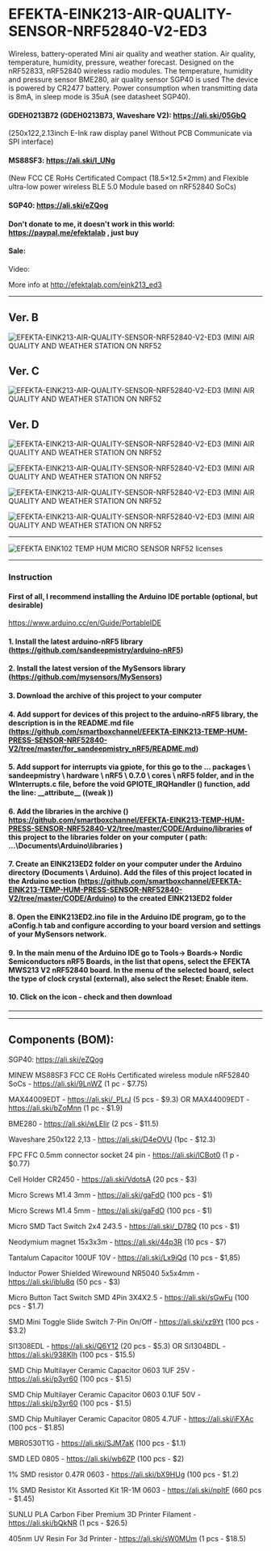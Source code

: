 # EFEKTA-EINK213-AIR-QUALITY-SENSOR-NRF52840-V2-ED3



Wireless, battery-operated Mini air quality and weather station. Air quality, temperature, humidity, pressure, weather forecast. Designed on the nRF52833, nRF52840 wireless radio modules. The temperature, humidity and pressure sensor BME280, air quality sensor SGP40 is used The device is powered by CR2477 battery. Power consumption when transmitting data is 8mA, in sleep mode is 35uA (see datasheet SGP40).

#### GDEH0213B72 (GDEH0213B73, Waveshare V2): https://ali.ski/05GbQ

(250x122,2.13inch E-Ink raw display panel Without PCB Communicate via SPI interface)

#### MS88SF3: https://ali.ski/I_UNg

(New FCC CE RoHs Certificated Compact (18.5×12.5×2mm) and Flexible ultra-low power wireless BLE 5.0 Module based on nRF52840 SoCs)

#### SGP40: https://ali.ski/eZQog

#### Don't donate to me, it doesn't work in this world: https://paypal.me/efektalab , just buy

#### Sale: 

Video: 

More info at http://efektalab.com/eink213_ed3

---
## Ver. B

![EFEKTA-EINK213-AIR-QUALITY-SENSOR-NRF52840-V2-ED3 (MINI AIR QUALITY AND WEATHER STATION ON NRF52](https://github.com/smartboxchannel/EFEKTA-EINK213-AIR-QUALITY-SENSOR-NRF52840-V2-ED3/blob/release-2.3b/IMAGES/2.5b.png) 

## Ver. C

![EFEKTA-EINK213-AIR-QUALITY-SENSOR-NRF52840-V2-ED3 (MINI AIR QUALITY AND WEATHER STATION ON NRF52](https://github.com/smartboxchannel/EFEKTA-EINK213-AIR-QUALITY-SENSOR-NRF52840-V2-ED3/blob/release-2.3b/IMAGES/2.5c.png) 

## Ver. D

![EFEKTA-EINK213-AIR-QUALITY-SENSOR-NRF52840-V2-ED3 (MINI AIR QUALITY AND WEATHER STATION ON NRF52](https://github.com/smartboxchannel/EFEKTA-EINK213-AIR-QUALITY-SENSOR-NRF52840-V2-ED3/blob/release-2.3b/IMAGES/2.5d.png) 



![EFEKTA-EINK213-AIR-QUALITY-SENSOR-NRF52840-V2-ED3 (MINI AIR QUALITY AND WEATHER STATION ON NRF52](https://github.com/smartboxchannel/EFEKTA-EINK213-AIR-QUALITY-SENSOR-NRF52840-V2-ED3/blob/release-2.3b/IMAGES/IMG_20210524_220731.jpg) 


![EFEKTA-EINK213-AIR-QUALITY-SENSOR-NRF52840-V2-ED3 (MINI AIR QUALITY AND WEATHER STATION ON NRF52](https://github.com/smartboxchannel/EFEKTA-EINK213-AIR-QUALITY-SENSOR-NRF52840-V2-ED3/blob/release-2.3b/IMAGES/IMG_20210524_220528.jpg) 


![EFEKTA-EINK213-AIR-QUALITY-SENSOR-NRF52840-V2-ED3 (MINI AIR QUALITY AND WEATHER STATION ON NRF52](https://github.com/smartboxchannel/EFEKTA-EINK213-AIR-QUALITY-SENSOR-NRF52840-V2-ED3/blob/release-2.3b/IMAGES/005.jpg) 


---

![EFEKTA EINK102 TEMP HUM MICRO SENSOR NRF52 licenses](https://github.com/smartboxchannel/EFEKTA-EINK102-TEMP-HUM-MICRO-SENSOR-NRF52/blob/master/IMAGES/licenses.png)

---

### Instruction

#### First of all, I recommend installing the Arduino IDE portable (optional, but desirable)

https://www.arduino.cc/en/Guide/PortableIDE

#### 1. Install the latest arduino-nRF5 library (https://github.com/sandeepmistry/arduino-nRF5)

#### 2. Install the latest version of the MySensors library (https://github.com/mysensors/MySensors)

#### 3. Download the archive of this project to your computer

#### 4. Add support for devices of this project to the arduino-nRF5 library, the description is in the README.md file (https://github.com/smartboxchannel/EFEKTA-EINK213-TEMP-HUM-PRESS-SENSOR-NRF52840-V2/tree/master/for_sandeepmistry_nRF5/README.md)

#### 5. Add support for interrupts via gpiote, for this go to the ... packages \ sandeepmistry \ hardware \ nRF5 \ 0.7.0 \ cores \ nRF5 folder, and in the WInterrupts.c file, before the void GPIOTE_IRQHandler () function, add the line: \_\_attribute\_\_ ((weak ))

#### 6. Add the libraries in the archive () https://github.com/smartboxchannel/EFEKTA-EINK213-TEMP-HUM-PRESS-SENSOR-NRF52840-V2/tree/master/CODE/Arduino/libraries  of this project to the libraries folder on your computer ( path: ...\Documents\Arduino\libraries )

#### 7. Create an EINK213ED2 folder on your computer under the Arduino directory (Documents \ Arduino). Add the files of this project located in the Arduino section (https://github.com/smartboxchannel/EFEKTA-EINK213-TEMP-HUM-PRESS-SENSOR-NRF52840-V2/tree/master/CODE/Arduino) to the created EINK213ED2 folder

#### 8. Open the EINK213ED2.ino file in the Arduino IDE program, go to the aConfig.h tab and configure according to your board version and settings of your MySensors network.

#### 9. In the main menu of the Arduino IDE go to Tools-> Boards-> Nordic Semiconductors nRF5 Boards, in the list that opens, select the EFEKTA MWS213 V2 nRF52840 board. In the menu of the selected board, select the type of clock crystal (external), also select the Reset: Enable item.

#### 10. Click on the icon - check and then download

---

---

## Components (BOM):

SGP40: https://ali.ski/eZQog

MINEW MS88SF3 FCC CE RoHs Certificated wireless module nRF52840 SoCs - https://ali.ski/9LnWZ (1 pc - $7.75)

MAX44009EDT  - https://ali.ski/_PLrJ  (5 pcs - $9.3)
OR
MAX44009EDT  - https://ali.ski/bZoMnn  (1 pc - $1.9)

BME280 - https://ali.ski/wLEIir (2 pcs - $11.5)

Waveshare 250x122 2,13 - https://ali.ski/D4eOVU (1pc - $12.3)

FPC FFC 0.5mm connector socket 24 pin - https://ali.ski/lCBot0 (1 p - $0.77)

Cell Holder CR2450 - https://ali.ski/VdotsA (20 pcs - $3)

Micro Screws M1.4 3mm - https://ali.ski/gaFdO (100 pcs - $1)

Micro Screws M1.4 5mm - https://ali.ski/gaFdO (100 pcs - $1)

Micro SMD Tact Switch 2x4 2*4*3.5 - https://ali.ski/_D78Q (10 pcs - $1)

Neodymium magnet 15x3x3m - https://ali.ski/44p3R (10 pcs - $7)

Tantalum Capacitor 100UF 10V - https://ali.ski/Lx9iQd (10 pcs - $1,85)

Inductor Power Shielded Wirewound NR5040 5x5x4mm - https://ali.ski/iblu8q (50 pcs - $3)

Micro Button Tact Switch SMD 4Pin 3X4X2.5 - https://ali.ski/sGwFu (100 pcs - $1.7)

SMD Mini Toggle Slide Switch 7-Pin On/Off - https://ali.ski/xz9Yt (100 pcs - $3.2)

SI1308EDL - https://ali.ski/Q6Y12 (20 pcs - $5.3)
OR
Si1304BDL - https://ali.ski/938Klh (100 pcs - $15.5)

SMD Chip Multilayer Ceramic Capacitor 0603 1UF 25V - https://ali.ski/p3yr60 (100 pcs - $1.5)

SMD Chip Multilayer Ceramic Capacitor 0603 0.1UF 50V - https://ali.ski/p3yr60 (100 pcs - $1.5)

SMD Chip Multilayer Ceramic Capacitor 0805 4.7UF - https://ali.ski/iFXAc (100 pcs - $1.85)

MBR0530T1G - https://ali.ski/SJM7aK (100 pcs - $1.1)

SMD LED 0805 - https://ali.ski/wb6ZP (100 pcs - $2)

1% SMD resistor 0.47R 0603 - https://ali.ski/bX9HUg (100 pcs - $1.2)

1% SMD Resistor Kit Assorted Kit 1R-1M 0603 -  https://ali.ski/npItF (660 pcs - $1.45)


SUNLU PLA Carbon Fiber Premium 3D Printer Filament - https://ali.ski/bQkNR (1 pcs - $26.5)

405nm UV Resin For 3d Printer - https://ali.ski/sW0MUm (1 pcs - $18.5)
